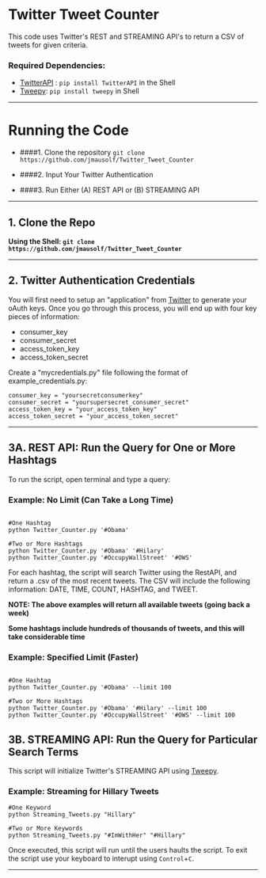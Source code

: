 # Twitter Tweet Counter

This code uses Twitter's REST and STREAMING API's to return a CSV of tweets for given criteria.

### Required Dependencies:

* [TwitterAPI](https://github.com/geduldig/TwitterAPI) : `pip install TwitterAPI` in the Shell
* [Tweepy](http://tweepy.readthedocs.io/en/v3.5.0/): `pip install tweepy` in Shell

---

# Running the Code

* ####1. Clone the repository `git clone https://github.com/jmausolf/Twitter_Tweet_Counter`

* ####2. Input Your Twitter Authentication

* ####3. Run Either (A) REST API or (B) STREAMING API

---

## 1. Clone the Repo

**Using the Shell: `git clone https://github.com/jmausolf/Twitter_Tweet_Counter`**

---

## 2. Twitter Authentication Credentials

You will first need to setup an "application" from [Twitter](https://apps.twitter.com) to generate your oAuth keys. Once you go through this process, you will end up with four key pieces of information:

* consumer_key
* consumer_secret
* access_token_key
* access_token_secret

Create a "mycredentials.py" file following the format of example_credentials.py:

```
consumer_key = "yoursecretconsumerkey"
consumer_secret = "yoursupersecret_consumer_secret"
access_token_key = "your_access_token_key"
access_token_secret = "your_access_token_secret"
```

---

## 3A. REST API: Run the Query for One or More Hashtags

To run the script, open terminal and type a query:

### Example: No Limit (Can Take a Long Time)

```Shell

#One Hashtag
python Twitter_Counter.py '#Obama'

#Two or More Hashtags
python Twitter_Counter.py '#Obama' '#Hilary'
python Twitter_Counter.py '#OccupyWallStreet' '#OWS'

```

For each hashtag, the script will search Twitter using the RestAPI, and return a .csv of the most recent tweets. The CSV will include the following information: DATE, TIME, COUNT, HASHTAG, and TWEET.

**NOTE: The above examples will return all available tweets (going back a week)**

**Some hashtags include hundreds of thousands of tweets, and this will take considerable time**

### Example: Specified Limit (Faster)

```Shell

#One Hashtag
python Twitter_Counter.py '#Obama' --limit 100

#Two or More Hashtags
python Twitter_Counter.py '#Obama' '#Hilary' --limit 100
python Twitter_Counter.py '#OccupyWallStreet' '#OWS' --limit 100

```

## 3B. STREAMING API: Run the Query for Particular Search Terms

This script will initialize Twitter's STREAMING API using [Tweepy](http://tweepy.readthedocs.io/en/v3.5.0/).

### Example: Streaming for Hillary Tweets

```
#One Keyword
python Streaming_Tweets.py "Hillary"

#Two or More Keywords
python Streaming_Tweets.py "#ImWithHer" "#Hillary"
```

Once executed, this script will run until the users haults the script. To exit the script use your keyboard to interupt using `Control`+`C`.

---
